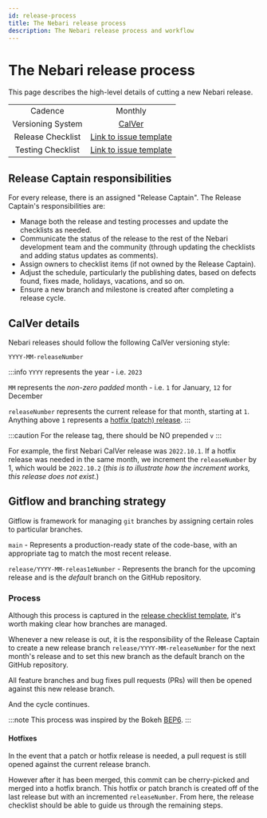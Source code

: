 ```yaml
---
id: release-process
title: The Nebari release process
description: The Nebari release process and workflow
---
```


# The Nebari release process

This page describes the high-level details of cutting a new Nebari release.

|                   |                                                                                                                                                                                                  |
| :---------------: | :----------------------------------------------------------------------------------------------------------------------------------------------------------------------------------------------: |
|      Cadence      |                                                                                             Monthly                                                                                              |
| Versioning System |                                                                                    [CalVer](#calver-details)                                                                                     |
| Release Checklist |     [Link to issue template](https://github.com/nebari-dev/nebari/issues/new?assignees=&labels=type%3A+release+%F0%9F%8F%B7&template=release-checklist.md&title=%5BRELEASE%5D+%3Cversion%3E)     |
| Testing Checklist | [Link to issue template](https://github.com/nebari-dev/nebari/issues/new?assignees=&labels=type%3A+release+%F0%9F%8F%B7&template=testing-checklist.md&title=Testing+checklist+for+%3Cversion%3E) |

## Release Captain responsibilities

For every release, there is an assigned "Release Captain". The Release Captain's responsibilities are:

- Manage both the release and testing processes and update the checklists as needed.
- Communicate the status of the release to the rest of the Nebari development team and the community (through updating the checklists and adding status updates as comments).
- Assign owners to checklist items (if not owned by the Release Captain).
- Adjust the schedule, particularly the publishing dates, based on defects found, fixes made, holidays, vacations, and so on.
- Ensure a new branch and milestone is created after completing a release cycle.


## CalVer details

Nebari releases should follow the following CalVer versioning style:

```
YYYY-MM-releaseNumber
```

:::info
`YYYY` represents the year - i.e. `2023`

`MM` represents the _non-zero padded_ month - i.e. `1` for January, `12` for December

`releaseNumber` represents the current release for that month, starting at `1`. Anything above `1` represents a [hotfix (patch) release](#hotfixes).
:::

:::caution
For the release tag, there should be NO prepended `v`
:::

For example, the first Nebari CalVer release was `2022.10.1`. If a hotfix release was needed in the same month, we increment the `releaseNumber` by 1, which would be `2022.10.2` (_this is to illustrate how the increment works, this release does not exist._)

## Gitflow and branching strategy

Gitflow is framework for managing `git` branches by assigning certain roles to particular branches.

`main` - Represents a production-ready state of the code-base, with an appropriate tag to match the most recent release.

`release/YYYY-MM-releas1eNumber` - Represents the branch for the upcoming release and is the _default_ branch on the GitHub repository.

### Process

Although this process is captured in the [release checklist template](https://github.com/nebari-dev/nebari/issues/new?assignees=&labels=type%3A+release+%F0%9F%8F%B7&template=release-checklist.md&title=%5BRELEASE%5D+%3Cversion%3E), it's worth making clear how branches are managed.

Whenever a new release is out, it is the responsibility of the Release Captain to create a new release branch `release/YYYY-MM-releaseNumber` for the next month's release and to set this new branch as the default branch on the GitHub repository.

All feature branches and bug fixes pull requests (PRs) will then be opened against this new release branch.

And the cycle continues.

:::note
This process was inspired by the Bokeh [BEP6](https://github.com/bokeh/bokeh/wiki/BEP-6:-Branching-Strategy).
:::

#### Hotfixes

In the event that a patch or hotfix release is needed, a pull request is still opened against the current release branch.

However after it has been merged, this commit can be cherry-picked and merged into a hotfix branch. This hotfix or patch branch is created off of the last release but with an incremented `releaseNumber`. From here, the release checklist should be able to guide us through the remaining steps.
